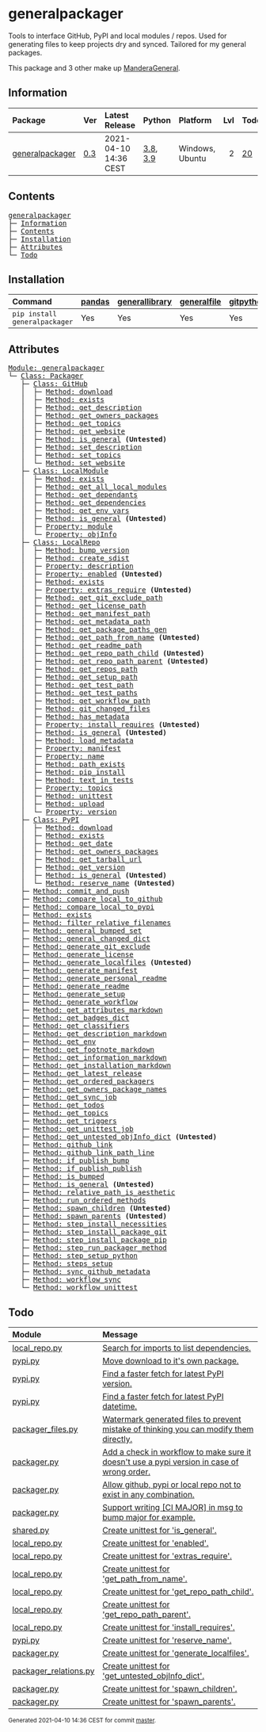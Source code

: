 # generalpackager
Tools to interface GitHub, PyPI and local modules / repos. Used for generating files to keep projects dry and synced. Tailored for my general packages.

This package and 3 other make up [ManderaGeneral](https://github.com/Mandera).

## Information
| Package                                                              | Ver                                              | Latest Release        | Python                                                                                                                   | Platform        |   Lvl | Todo                                                         | Tests   |
|:---------------------------------------------------------------------|:-------------------------------------------------|:----------------------|:-------------------------------------------------------------------------------------------------------------------------|:----------------|------:|:-------------------------------------------------------------|:--------|
| [generalpackager](https://github.com/ManderaGeneral/generalpackager) | [0.3](https://pypi.org/project/generalpackager/) | 2021-04-10 14:36 CEST | [3.8](https://www.python.org/downloads/release/python-380/), [3.9](https://www.python.org/downloads/release/python-390/) | Windows, Ubuntu |     2 | [20](https://github.com/ManderaGeneral/generalpackager#Todo) | 86.2 %  |

## Contents
<pre>
<a href='#generalpackager'>generalpackager</a>
├─ <a href='#Information'>Information</a>
├─ <a href='#Contents'>Contents</a>
├─ <a href='#Installation'>Installation</a>
├─ <a href='#Attributes'>Attributes</a>
└─ <a href='#Todo'>Todo</a>
</pre>

## Installation
| Command                       | <a href='https://pypi.org/project/pandas'>pandas</a>   | <a href='https://pypi.org/project/generallibrary'>generallibrary</a>   | <a href='https://pypi.org/project/generalfile'>generalfile</a>   | <a href='https://pypi.org/project/gitpython'>gitpython</a>   | <a href='https://pypi.org/project/requests'>requests</a>   |
|:------------------------------|:-------------------------------------------------------|:-----------------------------------------------------------------------|:-----------------------------------------------------------------|:-------------------------------------------------------------|:-----------------------------------------------------------|
| `pip install generalpackager` | Yes                                                    | Yes                                                                    | Yes                                                              | Yes                                                          | Yes                                                        |

## Attributes
<pre>
<a href='https://github.com/ManderaGeneral/generalpackager/blob/master/generalpackager/__init__.py#L1'>Module: generalpackager</a>
└─ <a href='https://github.com/ManderaGeneral/generalpackager/blob/master/generalpackager/packager.py#L23'>Class: Packager</a>
   ├─ <a href='https://github.com/ManderaGeneral/generalpackager/blob/master/generalpackager/api/github.py#L13'>Class: GitHub</a>
   │  ├─ <a href='https://github.com/ManderaGeneral/generalpackager/blob/master/generalpackager/api/github.py#L31'>Method: download</a>
   │  ├─ <a href='https://github.com/ManderaGeneral/generalpackager/blob/master/generalpackager/api/github.py#L27'>Method: exists</a>
   │  ├─ <a href='https://github.com/ManderaGeneral/generalpackager/blob/master/generalpackager/api/github.py#L80'>Method: get_description</a>
   │  ├─ <a href='https://github.com/ManderaGeneral/generalpackager/blob/master/generalpackager/api/github.py#L50'>Method: get_owners_packages</a>
   │  ├─ <a href='https://github.com/ManderaGeneral/generalpackager/blob/master/generalpackager/api/github.py#L68'>Method: get_topics</a>
   │  ├─ <a href='https://github.com/ManderaGeneral/generalpackager/blob/master/generalpackager/api/github.py#L58'>Method: get_website</a>
   │  ├─ <a href='https://github.com/ManderaGeneral/generalpackager/blob/master/generalpackager/api/shared.py#L4'>Method: is_general</a> <b>(Untested)</b>
   │  ├─ <a href='https://github.com/ManderaGeneral/generalpackager/blob/master/generalpackager/api/github.py#L86'>Method: set_description</a>
   │  ├─ <a href='https://github.com/ManderaGeneral/generalpackager/blob/master/generalpackager/api/github.py#L74'>Method: set_topics</a>
   │  └─ <a href='https://github.com/ManderaGeneral/generalpackager/blob/master/generalpackager/api/github.py#L64'>Method: set_website</a>
   ├─ <a href='https://github.com/ManderaGeneral/generalpackager/blob/master/generalpackager/api/local_module.py#L9'>Class: LocalModule</a>
   │  ├─ <a href='https://github.com/ManderaGeneral/generalpackager/blob/master/generalpackager/api/local_module.py#L23'>Method: exists</a>
   │  ├─ <a href='https://github.com/ManderaGeneral/generalpackager/blob/master/generalpackager/api/local_module.py#L64'>Method: get_all_local_modules</a>
   │  ├─ <a href='https://github.com/ManderaGeneral/generalpackager/blob/master/generalpackager/api/local_module.py#L75'>Method: get_dependants</a>
   │  ├─ <a href='https://github.com/ManderaGeneral/generalpackager/blob/master/generalpackager/api/local_module.py#L70'>Method: get_dependencies</a>
   │  ├─ <a href='https://github.com/ManderaGeneral/generalpackager/blob/master/generalpackager/api/local_module.py#L55'>Method: get_env_vars</a>
   │  ├─ <a href='https://github.com/ManderaGeneral/generalpackager/blob/master/generalpackager/api/shared.py#L4'>Method: is_general</a> <b>(Untested)</b>
   │  ├─ <a href='https://github.com/ManderaGeneral/generalpackager/blob/master/generalpackager/api/local_module.py#L33'>Property: module</a>
   │  └─ <a href='https://github.com/ManderaGeneral/generalpackager/blob/master/generalpackager/api/local_module.py#L42'>Property: objInfo</a>
   ├─ <a href='https://github.com/ManderaGeneral/generalpackager/blob/master/generalpackager/api/local_repo.py#L22'>Class: LocalRepo</a>
   │  ├─ <a href='https://github.com/ManderaGeneral/generalpackager/blob/master/generalpackager/api/local_repo.py#L164'>Method: bump_version</a>
   │  ├─ <a href='https://github.com/ManderaGeneral/generalpackager/blob/master/generalpackager/api/local_repo.py#L177'>Method: create_sdist</a>
   │  ├─ <a href='https://github.com/ManderaGeneral/generalpackager/blob/master/generalpackager/api/local_repo.py#L193'>Property: description</a>
   │  ├─ <a href='https://github.com/ManderaGeneral/generalpackager/blob/master/generalpackager/api/local_repo.py#L193'>Property: enabled</a> <b>(Untested)</b>
   │  ├─ <a href='https://github.com/ManderaGeneral/generalpackager/blob/master/generalpackager/api/local_repo.py#L62'>Method: exists</a>
   │  ├─ <a href='https://github.com/ManderaGeneral/generalpackager/blob/master/generalpackager/api/local_repo.py#L193'>Property: extras_require</a> <b>(Untested)</b>
   │  ├─ <a href='https://github.com/ManderaGeneral/generalpackager/blob/master/generalpackager/api/local_repo.py#L130'>Method: get_git_exclude_path</a>
   │  ├─ <a href='https://github.com/ManderaGeneral/generalpackager/blob/master/generalpackager/api/local_repo.py#L133'>Method: get_license_path</a>
   │  ├─ <a href='https://github.com/ManderaGeneral/generalpackager/blob/master/generalpackager/api/local_repo.py#L132'>Method: get_manifest_path</a>
   │  ├─ <a href='https://github.com/ManderaGeneral/generalpackager/blob/master/generalpackager/api/local_repo.py#L129'>Method: get_metadata_path</a>
   │  ├─ <a href='https://github.com/ManderaGeneral/generalpackager/blob/master/generalpackager/api/local_repo.py#L151'>Method: get_package_paths_gen</a>
   │  ├─ <a href='https://github.com/ManderaGeneral/generalpackager/blob/master/generalpackager/api/local_repo.py#L95'>Method: get_path_from_name</a> <b>(Untested)</b>
   │  ├─ <a href='https://github.com/ManderaGeneral/generalpackager/blob/master/generalpackager/api/local_repo.py#L128'>Method: get_readme_path</a>
   │  ├─ <a href='https://github.com/ManderaGeneral/generalpackager/blob/master/generalpackager/api/local_repo.py#L82'>Method: get_repo_path_child</a> <b>(Untested)</b>
   │  ├─ <a href='https://github.com/ManderaGeneral/generalpackager/blob/master/generalpackager/api/local_repo.py#L74'>Method: get_repo_path_parent</a> <b>(Untested)</b>
   │  ├─ <a href='https://github.com/ManderaGeneral/generalpackager/blob/master/generalpackager/api/local_repo.py#L87'>Method: get_repos_path</a>
   │  ├─ <a href='https://github.com/ManderaGeneral/generalpackager/blob/master/generalpackager/api/local_repo.py#L131'>Method: get_setup_path</a>
   │  ├─ <a href='https://github.com/ManderaGeneral/generalpackager/blob/master/generalpackager/api/local_repo.py#L135'>Method: get_test_path</a>
   │  ├─ <a href='https://github.com/ManderaGeneral/generalpackager/blob/master/generalpackager/api/local_repo.py#L139'>Method: get_test_paths</a>
   │  ├─ <a href='https://github.com/ManderaGeneral/generalpackager/blob/master/generalpackager/api/local_repo.py#L134'>Method: get_workflow_path</a>
   │  ├─ <a href='https://github.com/ManderaGeneral/generalpackager/blob/master/generalpackager/api/local_repo.py#L159'>Method: git_changed_files</a>
   │  ├─ <a href='https://github.com/ManderaGeneral/generalpackager/blob/master/generalpackager/api/local_repo.py#L44'>Method: has_metadata</a>
   │  ├─ <a href='https://github.com/ManderaGeneral/generalpackager/blob/master/generalpackager/api/local_repo.py#L193'>Property: install_requires</a> <b>(Untested)</b>
   │  ├─ <a href='https://github.com/ManderaGeneral/generalpackager/blob/master/generalpackager/api/shared.py#L4'>Method: is_general</a> <b>(Untested)</b>
   │  ├─ <a href='https://github.com/ManderaGeneral/generalpackager/blob/master/generalpackager/api/local_repo.py#L47'>Method: load_metadata</a>
   │  ├─ <a href='https://github.com/ManderaGeneral/generalpackager/blob/master/generalpackager/api/local_repo.py#L193'>Property: manifest</a>
   │  ├─ <a href='https://github.com/ManderaGeneral/generalpackager/blob/master/generalpackager/api/local_repo.py#L193'>Property: name</a>
   │  ├─ <a href='https://github.com/ManderaGeneral/generalpackager/blob/master/generalpackager/api/local_repo.py#L67'>Method: path_exists</a>
   │  ├─ <a href='https://github.com/ManderaGeneral/generalpackager/blob/master/generalpackager/api/local_repo.py#L168'>Method: pip_install</a>
   │  ├─ <a href='https://github.com/ManderaGeneral/generalpackager/blob/master/generalpackager/api/local_repo.py#L144'>Method: text_in_tests</a>
   │  ├─ <a href='https://github.com/ManderaGeneral/generalpackager/blob/master/generalpackager/api/local_repo.py#L193'>Property: topics</a>
   │  ├─ <a href='https://github.com/ManderaGeneral/generalpackager/blob/master/generalpackager/api/local_repo.py#L173'>Method: unittest</a>
   │  ├─ <a href='https://github.com/ManderaGeneral/generalpackager/blob/master/generalpackager/api/local_repo.py#L182'>Method: upload</a>
   │  └─ <a href='https://github.com/ManderaGeneral/generalpackager/blob/master/generalpackager/api/local_repo.py#L193'>Property: version</a>
   ├─ <a href='https://github.com/ManderaGeneral/generalpackager/blob/master/generalpackager/api/pypi.py#L25'>Class: PyPI</a>
   │  ├─ <a href='https://github.com/ManderaGeneral/generalpackager/blob/master/generalpackager/api/pypi.py#L49'>Method: download</a>
   │  ├─ <a href='https://github.com/ManderaGeneral/generalpackager/blob/master/generalpackager/api/pypi.py#L39'>Method: exists</a>
   │  ├─ <a href='https://github.com/ManderaGeneral/generalpackager/blob/master/generalpackager/api/pypi.py#L70'>Method: get_date</a>
   │  ├─ <a href='https://github.com/ManderaGeneral/generalpackager/blob/master/generalpackager/api/pypi.py#L61'>Method: get_owners_packages</a>
   │  ├─ <a href='https://github.com/ManderaGeneral/generalpackager/blob/master/generalpackager/api/pypi.py#L43'>Method: get_tarball_url</a>
   │  ├─ <a href='https://github.com/ManderaGeneral/generalpackager/blob/master/generalpackager/api/pypi.py#L65'>Method: get_version</a>
   │  ├─ <a href='https://github.com/ManderaGeneral/generalpackager/blob/master/generalpackager/api/shared.py#L4'>Method: is_general</a> <b>(Untested)</b>
   │  └─ <a href='https://github.com/ManderaGeneral/generalpackager/blob/master/generalpackager/api/pypi.py#L75'>Method: reserve_name</a> <b>(Untested)</b>
   ├─ <a href='https://github.com/ManderaGeneral/generalpackager/blob/master/generalpackager/packager_github.py#L22'>Method: commit_and_push</a>
   ├─ <a href='https://github.com/ManderaGeneral/generalpackager/blob/master/generalpackager/packager_files.py#L82'>Method: compare_local_to_github</a>
   ├─ <a href='https://github.com/ManderaGeneral/generalpackager/blob/master/generalpackager/packager_files.py#L89'>Method: compare_local_to_pypi</a>
   ├─ <a href='https://github.com/ManderaGeneral/generalpackager/blob/master/generalpackager/packager.py#L54'>Method: exists</a>
   ├─ <a href='https://github.com/ManderaGeneral/generalpackager/blob/master/generalpackager/packager_files.py#L62'>Method: filter_relative_filenames</a>
   ├─ <a href='https://github.com/ManderaGeneral/generalpackager/blob/master/generalpackager/packager_relations.py#L19'>Method: general_bumped_set</a>
   ├─ <a href='https://github.com/ManderaGeneral/generalpackager/blob/master/generalpackager/packager_relations.py#L25'>Method: general_changed_dict</a>
   ├─ <a href='https://github.com/ManderaGeneral/generalpackager/blob/master/generalpackager/packager_files.py#L153'>Method: generate_git_exclude</a>
   ├─ <a href='https://github.com/ManderaGeneral/generalpackager/blob/master/generalpackager/packager_files.py#L159'>Method: generate_license</a>
   ├─ <a href='https://github.com/ManderaGeneral/generalpackager/blob/master/generalpackager/packager.py#L72'>Method: generate_localfiles</a> <b>(Untested)</b>
   ├─ <a href='https://github.com/ManderaGeneral/generalpackager/blob/master/generalpackager/packager_files.py#L144'>Method: generate_manifest</a>
   ├─ <a href='https://github.com/ManderaGeneral/generalpackager/blob/master/generalpackager/packager_files.py#L219'>Method: generate_personal_readme</a>
   ├─ <a href='https://github.com/ManderaGeneral/generalpackager/blob/master/generalpackager/packager_files.py#L187'>Method: generate_readme</a>
   ├─ <a href='https://github.com/ManderaGeneral/generalpackager/blob/master/generalpackager/packager_files.py#L96'>Method: generate_setup</a>
   ├─ <a href='https://github.com/ManderaGeneral/generalpackager/blob/master/generalpackager/packager_files.py#L171'>Method: generate_workflow</a>
   ├─ <a href='https://github.com/ManderaGeneral/generalpackager/blob/master/generalpackager/packager_markdown.py#L176'>Method: get_attributes_markdown</a>
   ├─ <a href='https://github.com/ManderaGeneral/generalpackager/blob/master/generalpackager/packager_markdown.py#L10'>Method: get_badges_dict</a>
   ├─ <a href='https://github.com/ManderaGeneral/generalpackager/blob/master/generalpackager/packager_metadata.py#L26'>Method: get_classifiers</a>
   ├─ <a href='https://github.com/ManderaGeneral/generalpackager/blob/master/generalpackager/packager_markdown.py#L70'>Method: get_description_markdown</a>
   ├─ <a href='https://github.com/ManderaGeneral/generalpackager/blob/master/generalpackager/packager_workflow.py#L69'>Method: get_env</a>
   ├─ <a href='https://github.com/ManderaGeneral/generalpackager/blob/master/generalpackager/packager_markdown.py#L183'>Method: get_footnote_markdown</a>
   ├─ <a href='https://github.com/ManderaGeneral/generalpackager/blob/master/generalpackager/packager_markdown.py#L78'>Method: get_information_markdown</a>
   ├─ <a href='https://github.com/ManderaGeneral/generalpackager/blob/master/generalpackager/packager_markdown.py#L107'>Method: get_installation_markdown</a>
   ├─ <a href='https://github.com/ManderaGeneral/generalpackager/blob/master/generalpackager/packager_pypi.py#L6'>Method: get_latest_release</a>
   ├─ <a href='https://github.com/ManderaGeneral/generalpackager/blob/master/generalpackager/packager_relations.py#L6'>Method: get_ordered_packagers</a>
   ├─ <a href='https://github.com/ManderaGeneral/generalpackager/blob/master/generalpackager/packager_relations.py#L13'>Method: get_owners_package_names</a>
   ├─ <a href='https://github.com/ManderaGeneral/generalpackager/blob/master/generalpackager/packager_workflow.py#L103'>Method: get_sync_job</a>
   ├─ <a href='https://github.com/ManderaGeneral/generalpackager/blob/master/generalpackager/packager_markdown.py#L63'>Method: get_todos</a>
   ├─ <a href='https://github.com/ManderaGeneral/generalpackager/blob/master/generalpackager/packager_metadata.py#L16'>Method: get_topics</a>
   ├─ <a href='https://github.com/ManderaGeneral/generalpackager/blob/master/generalpackager/packager_workflow.py#L22'>Method: get_triggers</a>
   ├─ <a href='https://github.com/ManderaGeneral/generalpackager/blob/master/generalpackager/packager_workflow.py#L89'>Method: get_unittest_job</a>
   ├─ <a href='https://github.com/ManderaGeneral/generalpackager/blob/master/generalpackager/packager_relations.py#L33'>Method: get_untested_objInfo_dict</a> <b>(Untested)</b>
   ├─ <a href='https://github.com/ManderaGeneral/generalpackager/blob/master/generalpackager/packager_markdown.py#L141'>Method: github_link</a>
   ├─ <a href='https://github.com/ManderaGeneral/generalpackager/blob/master/generalpackager/packager_markdown.py#L150'>Method: github_link_path_line</a>
   ├─ <a href='https://github.com/ManderaGeneral/generalpackager/blob/master/generalpackager/packager_workflow.py#L156'>Method: if_publish_bump</a>
   ├─ <a href='https://github.com/ManderaGeneral/generalpackager/blob/master/generalpackager/packager_workflow.py#L163'>Method: if_publish_publish</a>
   ├─ <a href='https://github.com/ManderaGeneral/generalpackager/blob/master/generalpackager/packager_metadata.py#L32'>Method: is_bumped</a>
   ├─ <a href='https://github.com/ManderaGeneral/generalpackager/blob/master/generalpackager/api/shared.py#L4'>Method: is_general</a> <b>(Untested)</b>
   ├─ <a href='https://github.com/ManderaGeneral/generalpackager/blob/master/generalpackager/packager_files.py#L46'>Method: relative_path_is_aesthetic</a>
   ├─ <a href='https://github.com/ManderaGeneral/generalpackager/blob/master/generalpackager/packager_workflow.py#L119'>Method: run_ordered_methods</a>
   ├─ <a href='https://github.com/ManderaGeneral/generalpackager/blob/master/generalpackager/packager.py#L66'>Method: spawn_children</a> <b>(Untested)</b>
   ├─ <a href='https://github.com/ManderaGeneral/generalpackager/blob/master/generalpackager/packager.py#L69'>Method: spawn_parents</a> <b>(Untested)</b>
   ├─ <a href='https://github.com/ManderaGeneral/generalpackager/blob/master/generalpackager/packager_workflow.py#L44'>Method: step_install_necessities</a>
   ├─ <a href='https://github.com/ManderaGeneral/generalpackager/blob/master/generalpackager/packager_workflow.py#L59'>Method: step_install_package_git</a>
   ├─ <a href='https://github.com/ManderaGeneral/generalpackager/blob/master/generalpackager/packager_workflow.py#L51'>Method: step_install_package_pip</a>
   ├─ <a href='https://github.com/ManderaGeneral/generalpackager/blob/master/generalpackager/packager_workflow.py#L112'>Method: step_run_packager_method</a>
   ├─ <a href='https://github.com/ManderaGeneral/generalpackager/blob/master/generalpackager/packager_workflow.py#L37'>Method: step_setup_python</a>
   ├─ <a href='https://github.com/ManderaGeneral/generalpackager/blob/master/generalpackager/packager_workflow.py#L80'>Method: steps_setup</a>
   ├─ <a href='https://github.com/ManderaGeneral/generalpackager/blob/master/generalpackager/packager_github.py#L14'>Method: sync_github_metadata</a>
   ├─ <a href='https://github.com/ManderaGeneral/generalpackager/blob/master/generalpackager/packager_workflow.py#L134'>Method: workflow_sync</a>
   └─ <a href='https://github.com/ManderaGeneral/generalpackager/blob/master/generalpackager/packager_workflow.py#L126'>Method: workflow_unittest</a>
</pre>

## Todo
| Module                                                                                                                                     | Message                                                                                                                                                                                                  |
|:-------------------------------------------------------------------------------------------------------------------------------------------|:---------------------------------------------------------------------------------------------------------------------------------------------------------------------------------------------------------|
| <a href='https://github.com/ManderaGeneral/generalpackager/blob/master/generalpackager/api/local_repo.py#L1'>local_repo.py</a>             | <a href='https://github.com/ManderaGeneral/generalpackager/blob/master/generalpackager/api/local_repo.py#L24'>Search for imports to list dependencies.</a>                                               |
| <a href='https://github.com/ManderaGeneral/generalpackager/blob/master/generalpackager/api/pypi.py#L1'>pypi.py</a>                         | <a href='https://github.com/ManderaGeneral/generalpackager/blob/master/generalpackager/api/pypi.py#L11'>Move download to it's own package.</a>                                                           |
| <a href='https://github.com/ManderaGeneral/generalpackager/blob/master/generalpackager/api/pypi.py#L1'>pypi.py</a>                         | <a href='https://github.com/ManderaGeneral/generalpackager/blob/master/generalpackager/api/pypi.py#L67'>Find a faster fetch for latest PyPI version.</a>                                                 |
| <a href='https://github.com/ManderaGeneral/generalpackager/blob/master/generalpackager/api/pypi.py#L1'>pypi.py</a>                         | <a href='https://github.com/ManderaGeneral/generalpackager/blob/master/generalpackager/api/pypi.py#L72'>Find a faster fetch for latest PyPI datetime.</a>                                                |
| <a href='https://github.com/ManderaGeneral/generalpackager/blob/master/generalpackager/packager_files.py#L1'>packager_files.py</a>         | <a href='https://github.com/ManderaGeneral/generalpackager/blob/master/generalpackager/packager_files.py#L30'>Watermark generated files to prevent mistake of thinking you can modify them directly.</a> |
| <a href='https://github.com/ManderaGeneral/generalpackager/blob/master/generalpackager/packager.py#L1'>packager.py</a>                     | <a href='https://github.com/ManderaGeneral/generalpackager/blob/master/generalpackager/packager.py#L4'>Add a check in workflow to make sure it doesn't use a pypi version in case of wrong order.</a>    |
| <a href='https://github.com/ManderaGeneral/generalpackager/blob/master/generalpackager/packager.py#L1'>packager.py</a>                     | <a href='https://github.com/ManderaGeneral/generalpackager/blob/master/generalpackager/packager.py#L26'>Allow github, pypi or local repo not to exist in any combination.</a>                            |
| <a href='https://github.com/ManderaGeneral/generalpackager/blob/master/generalpackager/packager.py#L1'>packager.py</a>                     | <a href='https://github.com/ManderaGeneral/generalpackager/blob/master/generalpackager/packager.py#L27'>Support writing [CI MAJOR] in msg to bump major for example.</a>                                 |
| <a href='https://github.com/ManderaGeneral/generalpackager/blob/master/generalpackager/api/shared.py#L1'>shared.py</a>                     | <a href='https://github.com/ManderaGeneral/generalpackager/blob/master/generalpackager/api/shared.py#L4'>Create unittest for 'is_general'.</a>                                                           |
| <a href='https://github.com/ManderaGeneral/generalpackager/blob/master/generalpackager/api/local_repo.py#L1'>local_repo.py</a>             | <a href='https://github.com/ManderaGeneral/generalpackager/blob/master/generalpackager/api/local_repo.py#L193'>Create unittest for 'enabled'.</a>                                                        |
| <a href='https://github.com/ManderaGeneral/generalpackager/blob/master/generalpackager/api/local_repo.py#L1'>local_repo.py</a>             | <a href='https://github.com/ManderaGeneral/generalpackager/blob/master/generalpackager/api/local_repo.py#L193'>Create unittest for 'extras_require'.</a>                                                 |
| <a href='https://github.com/ManderaGeneral/generalpackager/blob/master/generalpackager/api/local_repo.py#L1'>local_repo.py</a>             | <a href='https://github.com/ManderaGeneral/generalpackager/blob/master/generalpackager/api/local_repo.py#L95'>Create unittest for 'get_path_from_name'.</a>                                              |
| <a href='https://github.com/ManderaGeneral/generalpackager/blob/master/generalpackager/api/local_repo.py#L1'>local_repo.py</a>             | <a href='https://github.com/ManderaGeneral/generalpackager/blob/master/generalpackager/api/local_repo.py#L82'>Create unittest for 'get_repo_path_child'.</a>                                             |
| <a href='https://github.com/ManderaGeneral/generalpackager/blob/master/generalpackager/api/local_repo.py#L1'>local_repo.py</a>             | <a href='https://github.com/ManderaGeneral/generalpackager/blob/master/generalpackager/api/local_repo.py#L74'>Create unittest for 'get_repo_path_parent'.</a>                                            |
| <a href='https://github.com/ManderaGeneral/generalpackager/blob/master/generalpackager/api/local_repo.py#L1'>local_repo.py</a>             | <a href='https://github.com/ManderaGeneral/generalpackager/blob/master/generalpackager/api/local_repo.py#L193'>Create unittest for 'install_requires'.</a>                                               |
| <a href='https://github.com/ManderaGeneral/generalpackager/blob/master/generalpackager/api/pypi.py#L1'>pypi.py</a>                         | <a href='https://github.com/ManderaGeneral/generalpackager/blob/master/generalpackager/api/pypi.py#L75'>Create unittest for 'reserve_name'.</a>                                                          |
| <a href='https://github.com/ManderaGeneral/generalpackager/blob/master/generalpackager/packager.py#L1'>packager.py</a>                     | <a href='https://github.com/ManderaGeneral/generalpackager/blob/master/generalpackager/packager.py#L72'>Create unittest for 'generate_localfiles'.</a>                                                   |
| <a href='https://github.com/ManderaGeneral/generalpackager/blob/master/generalpackager/packager_relations.py#L1'>packager_relations.py</a> | <a href='https://github.com/ManderaGeneral/generalpackager/blob/master/generalpackager/packager_relations.py#L33'>Create unittest for 'get_untested_objInfo_dict'.</a>                                   |
| <a href='https://github.com/ManderaGeneral/generalpackager/blob/master/generalpackager/packager.py#L1'>packager.py</a>                     | <a href='https://github.com/ManderaGeneral/generalpackager/blob/master/generalpackager/packager.py#L66'>Create unittest for 'spawn_children'.</a>                                                        |
| <a href='https://github.com/ManderaGeneral/generalpackager/blob/master/generalpackager/packager.py#L1'>packager.py</a>                     | <a href='https://github.com/ManderaGeneral/generalpackager/blob/master/generalpackager/packager.py#L69'>Create unittest for 'spawn_parents'.</a>                                                         |

<sup>
Generated 2021-04-10 14:36 CEST for commit <a href='https://github.com/ManderaGeneral/generalpackager/commit/master'>master</a>.
</sup>
